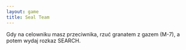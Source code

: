 ```yaml
---
layout: game
title: Seal Team
---
```


Gdy na celowniku masz przeciwnika, rzuć granatem z gazem (M-7), 
a potem 
wydaj rozkaz SEARCH.
